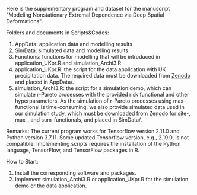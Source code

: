 Here is the supplementary program and dataset for the manuscript "Modeling Nonstationary Extremal Dependence via Deep Spatial Deformations".


Folders and documents in Scripts&Codes:
1. AppData: application data and modelling results
2. SimData: simulated data and modelling results
3. Functions: functions for modelling that will be introduced in application_UKpr.R and simulation_Archi3.R
4. application_UKpr.R: the script for the data application with UK precipitation data. The required data must be downloaded from [Zenodo](https://zenodo.org/records/15459157) and placed in AppData/. 
5. simulation_Archi3.R: the script for a simulation demo, which can simulate r-Pareto processes with the provided risk functional and other hyperparameters. As the simulation of r-Pareto processes using max-functional is time-consuming, we also provide simulated data used in our simulation study, which must be downloaded from [Zenodo](https://zenodo.org/records/15459157) for site-, max-, and sum-functionals, and placed in SimData/. 


Remarks: The current program works for Tensorflow version 2.11.0 and Python version 3.7.11. Some updated Tensorflow version, e.g., 2.19.0, is not compatible. Implementing scripts requires the installation of the Python language, TensorFlow, and TensorFlow packages in R.


How to Start:
1. Install the corresponding software and packages.
2. Implement simulation_Archi3.R or application_UKpr.R for the simulation demo or the data application.
